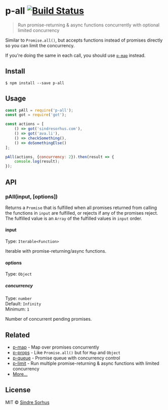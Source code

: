 # p-all [![Build Status](https://travis-ci.org/sindresorhus/p-all.svg?branch=master)](https://travis-ci.org/sindresorhus/p-all)

> Run promise-returning & async functions concurrently with optional limited concurrency

Similar to `Promise.all()`, but accepts functions instead of promises directly so you can limit the concurrency.

If you're doing the same in each call, you should use [`p-map`](https://github.com/sindresorhus/p-map) instead.


## Install

```
$ npm install --save p-all
```


## Usage

```js
const pAll = require('p-all');
const got = require('got');

const actions = [
	() => got('sindresorhus.com'),
	() => got('ava.li'),
	() => checkSomething(),
	() => doSomethingElse()
];

pAll(actions, {concurrency: 2}).then(result => {
	console.log(result);
});
```


## API

### pAll(input, [options])

Returns a `Promise` that is fulfilled when all promises returned from calling the functions in `input` are fulfilled, or rejects if any of the promises reject. The fulfilled value is an `Array` of the fulfilled values in `input` order.

#### input

Type: `Iterable<Function>`

Iterable with promise-returning/async functions.

#### options

Type: `Object`

##### concurrency

Type: `number`<br>
Default: `Infinity`<br>
Minimum: `1`

Number of concurrent pending promises.


## Related

- [p-map](https://github.com/sindresorhus/p-map) - Map over promises concurrently
- [p-props](https://github.com/sindresorhus/p-props) - Like `Promise.all()` but for `Map` and `Object`
- [p-queue](https://github.com/sindresorhus/p-queue) - Promise queue with concurrency control
- [p-limit](https://github.com/sindresorhus/p-limit) - Run multiple promise-returning & async functions with limited concurrency
- [More…](https://github.com/sindresorhus/promise-fun)


## License

MIT © [Sindre Sorhus](https://sindresorhus.com)
